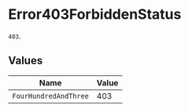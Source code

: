 # Error403ForbiddenStatus

`403`.


## Values

| Name                  | Value                 |
| --------------------- | --------------------- |
| `FourHundredAndThree` | 403                   |